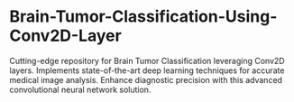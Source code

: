 # Brain-Tumor-Classification-Using-Conv2D-Layer

Cutting-edge repository for Brain Tumor Classification leveraging Conv2D layers. Implements state-of-the-art deep learning techniques for accurate medical image analysis. Enhance diagnostic precision with this advanced convolutional neural network solution.
